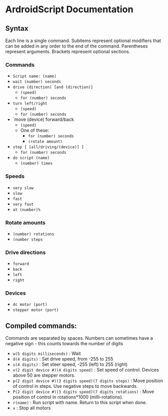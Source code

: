 # ArdroidScript Documentation

## Syntax
Each line is a single command.
Subitems represent optional modifiers that can be added in any order to the end of the command.
Parentheses represent arguments.
Brackets represent optional sections.

### Commands
- `Script name: (name)`
- `wait (number) seconds`
- `drive (direction) [and (direction)]`
  - `(speed)`
  - `for (number) seconds`
- `turn left/right`
  - `(speed)`
  - `for (number) seconds`
- `move (device) forward/back
  - `(speed)`
  - One of these:
    - `for (number) seconds`
    - `(rotate amount)`
- `stop [ [all/driving/(device)] ]`
  - `for (number) seconds`
- `do script (name)`
  - `(number) times`

### Speeds
- `very slow`
- `slow`
- `fast`
- `very fast`
- `at (number)%`

### Rotate amounts
- `(number) rotations`
- `(number steps`

### Drive directions
- `forward`
- `back`
- `left`
- `right`

### Devices
- `dc motor (port)`
- `stepper motor (port)`

## Compiled commands:
  Commands are separated by spaces. Numbers can sometimes have a negative sign - this counts towards the number of digits

- `w(5 digits milliseconds)` : Wait
- `d(4 digits)` : Set drive speed, from -255 to 255
- `s(4 digits)` : Set steer speed, -255 (left) to 255 (right)
- `v(2 digit device #)(4 digits speed)` : Set speed of control. Devices above 50 are stepper motors.
- `p(2 digit device #)(3 digits speed)(7 digits steps)` : Move position of control in steps. Use negative steps to move backwards.
- `P(2 digit device #)(3 digits speed)(7 digits rotations)` : Move position of control in rotations*1000 (milli-rotations).
- `r(name)` : Run script with name. Return to this script when done.
- `x` : Stop all motors
